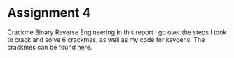# Assignment 4
Crackme Binary Reverse Engineering
In this report I go over the steps I took to crack and solve 6 crackmes, as well as my code for keygens. The crackmes can be found [here](https://github.com/tolvumadur/Reverse-Engineering-Class/blob/main/Spring24/Assignments/Assignment4.md).
